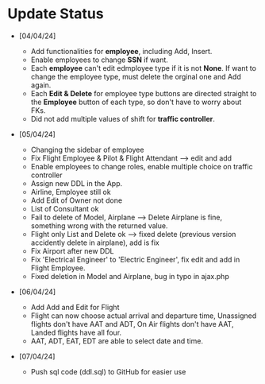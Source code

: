 # Update Status

- [04/04/24] 
    - Add functionalities for **employee**, including Add, Insert.
    - Enable employees to change **SSN** if want.
    - Each **employee** can't edit edmployee type if it is not **None**. If want to change the employee type, must delete the orginal one and Add again.
    - Each **Edit & Delete** for employee type buttons are directed straight to the **Employee** button of each type, so don't have to worry about FKs.
    - Did not add multiple values of shift for **traffic controller**.

- [05/04/24]
    - Changing the sidebar of employee
    - Fix Flight Employee & Pilot & Flight Attendant --> edit and add
    - Enable employees to change roles, enable multiple choice on traffic controller
    - Assign new DDL in the App.
    - Airline, Employee still ok
    - Add Edit of Owner not done
    - List of Consultant ok
    - Fail to delete of Model, Airplane --> Delete Airplane is fine, something wrong with the returned value.
    - Flight only List and Delete ok --> fixed delete (previous version accidently delete in airplane), add is fix
    - Fix Airport after new DDL
    - Fix 'Electrical Engineer' to 'Electric Engineer', fix edit and add in Flight Employee.
    - Fixed deletion in Model and Airplane, bug in typo in ajax.php
- [06/04/24]
    - Add Add and Edit for Flight
    - Flight can now choose actual arrival and departure time, Unassigned flights don't have AAT and ADT, On Air flights don't have AAT, Landed flights have all four.
    - AAT, ADT, EAT, EDT are able to select date and time.
- [07/04/24]
    - Push sql code (ddl.sql) to GitHub for easier use